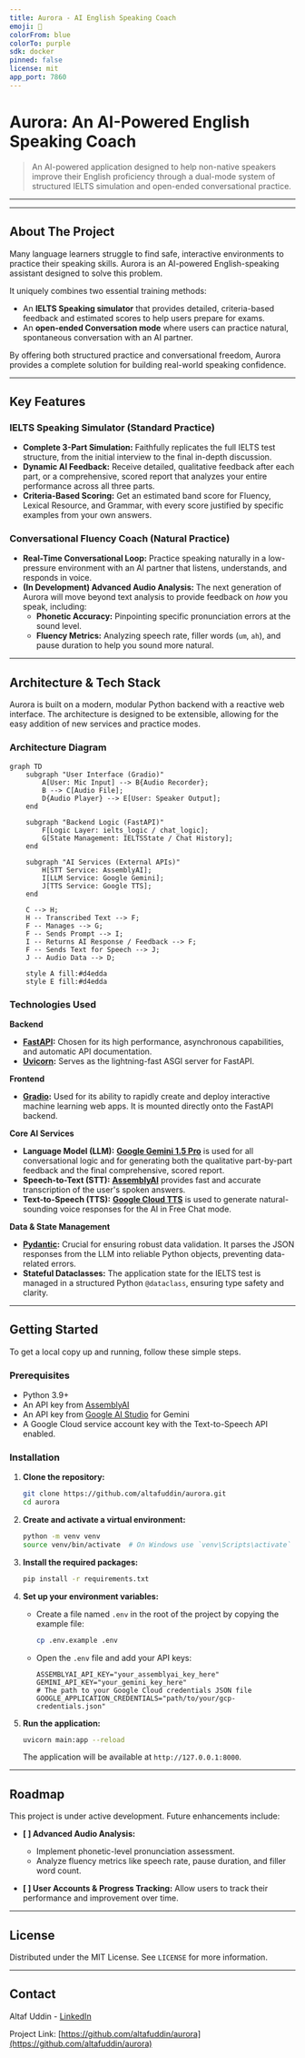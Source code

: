 ```yaml
---
title: Aurora - AI English Speaking Coach
emoji: 🌟
colorFrom: blue
colorTo: purple
sdk: docker
pinned: false
license: mit
app_port: 7860
---
```

# Aurora: An AI-Powered English Speaking Coach

> An AI-powered application designed to help non-native speakers improve their English proficiency through a dual-mode system of structured IELTS simulation and open-ended conversational practice.

---

<!-- 
**ACTION REQUIRED:** Add a high-quality GIF or a few screenshots of your application here. This is the most important part of the README for grabbing a visitor's attention.
- A shot of the IELTS mode with a question and feedback buttons.
- A shot of a generated final report.
- A shot of the Free Chat mode.
-->
<!-- ![Aurora Demo GIF Placeholder](https://placehold.co/800x400?text=Add+a+GIF+or+Screenshot+of+Aurora+Here) -->

---

## About The Project

Many language learners struggle to find safe, interactive environments to practice their speaking skills. Aurora is an AI-powered English-speaking assistant designed to solve this problem.

It uniquely combines two essential training methods:

*   An **IELTS Speaking simulator** that provides detailed, criteria-based feedback and estimated scores to help users prepare for exams.
*   An **open-ended Conversation mode** where users can practice natural, spontaneous conversation with an AI partner.

By offering both structured practice and conversational freedom, Aurora provides a complete solution for building real-world speaking confidence.

---

## Key Features

### IELTS Speaking Simulator (Standard Practice)

*   **Complete 3-Part Simulation:** Faithfully replicates the full IELTS test structure, from the initial interview to the final in-depth discussion.
*   **Dynamic AI Feedback:** Receive detailed, qualitative feedback after each part, or a comprehensive, scored report that analyzes your entire performance across all three parts.
*   **Criteria-Based Scoring:** Get an estimated band score for Fluency, Lexical Resource, and Grammar, with every score justified by specific examples from your own answers.

### Conversational Fluency Coach (Natural Practice)

*   **Real-Time Conversational Loop:** Practice speaking naturally in a low-pressure environment with an AI partner that listens, understands, and responds in voice.
*   **(In Development) Advanced Audio Analysis:** The next generation of Aurora will move beyond text analysis to provide feedback on *how* you speak, including:
    *   **Phonetic Accuracy:** Pinpointing specific pronunciation errors at the sound level.
    *   **Fluency Metrics:** Analyzing speech rate, filler words (`um`, `ah`), and pause duration to help you sound more natural.

---

## Architecture & Tech Stack

Aurora is built on a modern, modular Python backend with a reactive web interface. The architecture is designed to be extensible, allowing for the easy addition of new services and practice modes.

### Architecture Diagram

```mermaid
graph TD
    subgraph "User Interface (Gradio)"
        A[User: Mic Input] --> B{Audio Recorder};
        B --> C[Audio File];
        D{Audio Player} --> E[User: Speaker Output];
    end

    subgraph "Backend Logic (FastAPI)"
        F[Logic Layer: ielts_logic / chat_logic];
        G[State Management: IELTSState / Chat History];
    end

    subgraph "AI Services (External APIs)"
        H[STT Service: AssemblyAI];
        I[LLM Service: Google Gemini];
        J[TTS Service: Google TTS];
    end

    C --> H;
    H -- Transcribed Text --> F;
    F -- Manages --> G;
    F -- Sends Prompt --> I;
    I -- Returns AI Response / Feedback --> F;
    F -- Sends Text for Speech --> J;
    J -- Audio Data --> D;

    style A fill:#d4edda
    style E fill:#d4edda
```

### Technologies Used

**Backend**
*   **[FastAPI](https://fastapi.tiangolo.com/):** Chosen for its high performance, asynchronous capabilities, and automatic API documentation.
*   **[Uvicorn](https://www.uvicorn.org/):** Serves as the lightning-fast ASGI server for FastAPI.

**Frontend**
*   **[Gradio](https://www.gradio.app/):** Used for its ability to rapidly create and deploy interactive machine learning web apps. It is mounted directly onto the FastAPI backend.

**Core AI Services**
*   **Language Model (LLM):** **[Google Gemini 1.5 Pro](https://ai.google.dev/)** is used for all conversational logic and for generating both the qualitative part-by-part feedback and the final comprehensive, scored report.
*   **Speech-to-Text (STT):** **[AssemblyAI](https://www.assemblyai.com/)** provides fast and accurate transcription of the user's spoken answers.
*   **Text-to-Speech (TTS):** **[Google Cloud TTS](https://cloud.google.com/text-to-speech)** is used to generate natural-sounding voice responses for the AI in Free Chat mode.

**Data & State Management**
*   **[Pydantic](https://docs.pydantic.dev/):** Crucial for ensuring robust data validation. It parses the JSON responses from the LLM into reliable Python objects, preventing data-related errors.
*   **Stateful Dataclasses:** The application state for the IELTS test is managed in a structured Python `@dataclass`, ensuring type safety and clarity.

---

## Getting Started

To get a local copy up and running, follow these simple steps.

### Prerequisites

*   Python 3.9+
*   An API key from [AssemblyAI](https://www.assemblyai.com/)
*   An API key from [Google AI Studio](https://ai.google.dev/) for Gemini
*   A Google Cloud service account key with the Text-to-Speech API enabled.

### Installation

1.  **Clone the repository:**
    ```sh
    git clone https://github.com/altafuddin/aurora.git
    cd aurora
    ```

2.  **Create and activate a virtual environment:**
    ```sh
    python -m venv venv
    source venv/bin/activate  # On Windows use `venv\Scripts\activate`
    ```

3.  **Install the required packages:**
    ```sh
    pip install -r requirements.txt
    ```

4.  **Set up your environment variables:**
    *   Create a file named `.env` in the root of the project by copying the example file:
        ```sh
        cp .env.example .env
        ```
    *   Open the `.env` file and add your API keys:
        ```env
        ASSEMBLYAI_API_KEY="your_assemblyai_key_here"
        GEMINI_API_KEY="your_gemini_key_here"
        # The path to your Google Cloud credentials JSON file
        GOOGLE_APPLICATION_CREDENTIALS="path/to/your/gcp-credentials.json"
        ```

5.  **Run the application:**
    ```sh
    uvicorn main:app --reload
    ```
    The application will be available at `http://127.0.0.1:8000`.

---

## Roadmap

This project is under active development. Future enhancements include:

*   **[ ] Advanced Audio Analysis:**
    *   Implement phonetic-level pronunciation assessment.
    *   Analyze fluency metrics like speech rate, pause duration, and filler word count.

*   **[ ] User Accounts & Progress Tracking:** Allow users to track their performance and improvement over time.

---

## License

Distributed under the MIT License. See `LICENSE` for more information.

---

## Contact

Altaf Uddin - [LinkedIn](https://www.linkedin.com/in/altaf-uddin-b443331ab/)

Project Link: [https://github.com/altafuddin/aurora](https://github.com/altafuddin/aurora)